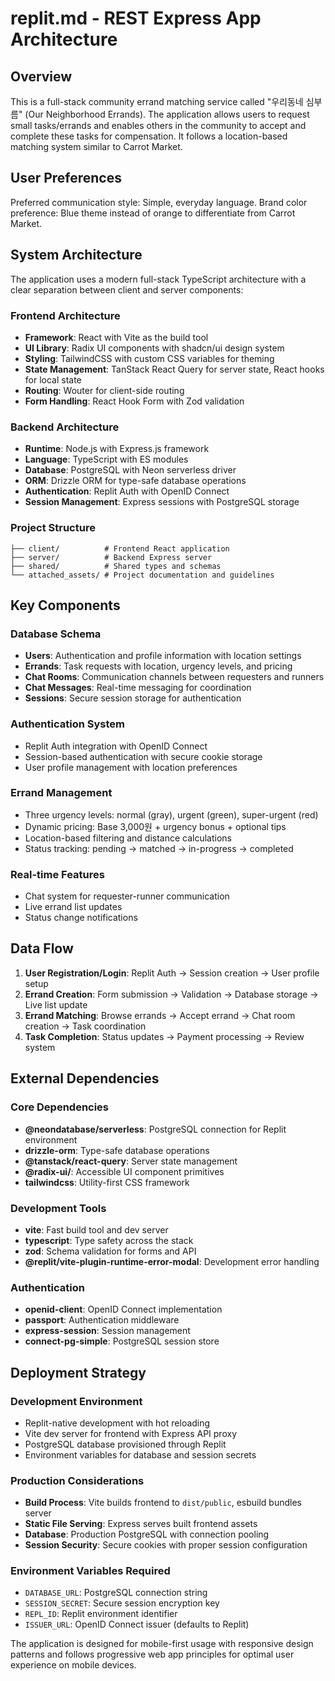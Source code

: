 # replit.md - REST Express App Architecture

## Overview

This is a full-stack community errand matching service called "우리동네 심부름" (Our Neighborhood Errands). The application allows users to request small tasks/errands and enables others in the community to accept and complete these tasks for compensation. It follows a location-based matching system similar to Carrot Market.

## User Preferences

Preferred communication style: Simple, everyday language.
Brand color preference: Blue theme instead of orange to differentiate from Carrot Market.

## System Architecture

The application uses a modern full-stack TypeScript architecture with a clear separation between client and server components:

### Frontend Architecture
- **Framework**: React with Vite as the build tool
- **UI Library**: Radix UI components with shadcn/ui design system
- **Styling**: TailwindCSS with custom CSS variables for theming
- **State Management**: TanStack React Query for server state, React hooks for local state
- **Routing**: Wouter for client-side routing
- **Form Handling**: React Hook Form with Zod validation

### Backend Architecture
- **Runtime**: Node.js with Express.js framework
- **Language**: TypeScript with ES modules
- **Database**: PostgreSQL with Neon serverless driver
- **ORM**: Drizzle ORM for type-safe database operations
- **Authentication**: Replit Auth with OpenID Connect
- **Session Management**: Express sessions with PostgreSQL storage

### Project Structure
```
├── client/          # Frontend React application
├── server/          # Backend Express server
├── shared/          # Shared types and schemas
└── attached_assets/ # Project documentation and guidelines
```

## Key Components

### Database Schema
- **Users**: Authentication and profile information with location settings
- **Errands**: Task requests with location, urgency levels, and pricing
- **Chat Rooms**: Communication channels between requesters and runners
- **Chat Messages**: Real-time messaging for coordination
- **Sessions**: Secure session storage for authentication

### Authentication System
- Replit Auth integration with OpenID Connect
- Session-based authentication with secure cookie storage
- User profile management with location preferences

### Errand Management
- Three urgency levels: normal (gray), urgent (green), super-urgent (red)
- Dynamic pricing: Base 3,000원 + urgency bonus + optional tips
- Location-based filtering and distance calculations
- Status tracking: pending → matched → in-progress → completed

### Real-time Features
- Chat system for requester-runner communication
- Live errand list updates
- Status change notifications

## Data Flow

1. **User Registration/Login**: Replit Auth → Session creation → User profile setup
2. **Errand Creation**: Form submission → Validation → Database storage → Live list update
3. **Errand Matching**: Browse errands → Accept errand → Chat room creation → Task coordination
4. **Task Completion**: Status updates → Payment processing → Review system

## External Dependencies

### Core Dependencies
- **@neondatabase/serverless**: PostgreSQL connection for Replit environment
- **drizzle-orm**: Type-safe database operations
- **@tanstack/react-query**: Server state management
- **@radix-ui/**: Accessible UI component primitives
- **tailwindcss**: Utility-first CSS framework

### Development Tools
- **vite**: Fast build tool and dev server
- **typescript**: Type safety across the stack
- **zod**: Schema validation for forms and API
- **@replit/vite-plugin-runtime-error-modal**: Development error handling

### Authentication
- **openid-client**: OpenID Connect implementation
- **passport**: Authentication middleware
- **express-session**: Session management
- **connect-pg-simple**: PostgreSQL session store

## Deployment Strategy

### Development Environment
- Replit-native development with hot reloading
- Vite dev server for frontend with Express API proxy
- PostgreSQL database provisioned through Replit
- Environment variables for database and session secrets

### Production Considerations
- **Build Process**: Vite builds frontend to `dist/public`, esbuild bundles server
- **Static File Serving**: Express serves built frontend assets
- **Database**: Production PostgreSQL with connection pooling
- **Session Security**: Secure cookies with proper session configuration

### Environment Variables Required
- `DATABASE_URL`: PostgreSQL connection string
- `SESSION_SECRET`: Secure session encryption key
- `REPL_ID`: Replit environment identifier
- `ISSUER_URL`: OpenID Connect issuer (defaults to Replit)

The application is designed for mobile-first usage with responsive design patterns and follows progressive web app principles for optimal user experience on mobile devices.